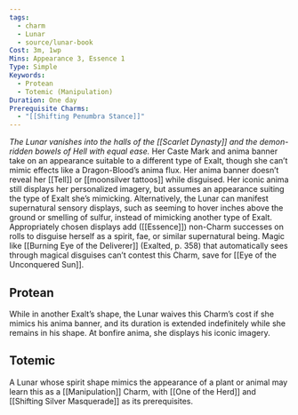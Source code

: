 ```yaml
---
tags:
  - charm
  - Lunar
  - source/lunar-book
Cost: 3m, 1wp
Mins: Appearance 3, Essence 1
Type: Simple
Keywords:
  - Protean
  - Totemic (Manipulation)
Duration: One day
Prerequisite Charms:
  - "[[Shifting Penumbra Stance]]"
---
```

*The Lunar vanishes into the halls of the [[Scarlet Dynasty]] and the demon-ridden bowels of Hell with equal ease.* 
Her Caste Mark and anima banner take on an appearance suitable to a different type of Exalt, though she can’t mimic effects like a Dragon-Blood’s anima flux. Her anima banner doesn’t reveal her [[Tell]] or [[moonsilver tattoos]] while disguised. Her iconic anima still displays her personalized imagery, but assumes an appearance suiting the type of Exalt she’s mimicking. Alternatively, the Lunar can manifest supernatural sensory displays, such as seeming to hover inches above the ground or smelling of sulfur, instead of mimicking another type of Exalt. Appropriately chosen displays add ([[Essence]]) non-Charm successes on rolls to disguise herself as a spirit, fae, or similar supernatural being. Magic like [[Burning Eye of the Deliverer]] (Exalted, p. 358) that automatically sees through magical disguises can’t contest this Charm, save for [[Eye of the Unconquered Sun]]. 
## Protean 

While in another Exalt’s shape, the Lunar waives this Charm’s cost if she mimics his anima banner, and its duration is extended indefinitely while she remains in his shape. At bonfire anima, she displays his iconic imagery. 
## Totemic 

A Lunar whose spirit shape mimics the appearance of a plant or animal may learn this as a [[Manipulation]] Charm, with [[One of the Herd]] and [[Shifting Silver Masquerade]] as its prerequisites.